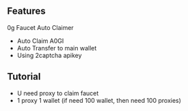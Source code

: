 ## Features

0g Faucet Auto Claimer

- Auto Claim A0GI
- Auto Transfer to main wallet
- Using 2captcha apikey

## Tutorial

- U need proxy to claim faucet
- 1 proxy 1 wallet (if need 100 wallet, then need 100 proxies)
